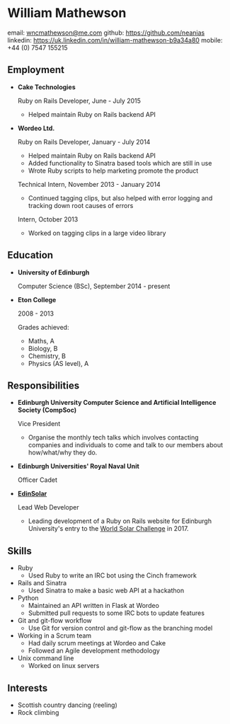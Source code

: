 William Mathewson
=================

email:  wncmathewson@me.com
github: https://github.com/neanias
linkedin: https://uk.linkedin.com/in/william-mathewson-b9a34a80
mobile: +44 (0) 7547 155215

Employment
----------

* **Cake Technologies**

    Ruby on Rails Developer, June - July 2015

    - Helped maintain Ruby on Rails backend API

* **Wordeo Ltd.**

    Ruby on Rails Developer, January - July 2014

    - Helped maintain Ruby on Rails backend API
    - Added functionality to Sinatra based tools which are still in use
    - Wrote Ruby scripts to help marketing promote the product

    Technical Intern, November 2013 - January 2014

    - Continued tagging clips, but also helped with error logging and tracking down root causes of errors

    Intern, October 2013

    - Worked on tagging clips in a large video library

Education
---------

* **University of Edinburgh**

    Computer Science (BSc), September 2014 - present

* **Eton College**

    2008 - 2013

    Grades achieved:

    - Maths, A
    - Biology, B
    - Chemistry, B
    - Physics (AS level), A

Responsibilities
----------------

* **Edinburgh University Computer Science and Artificial Intelligence Society (CompSoc)**

    Vice President

    - Organise the monthly tech talks which involves contacting companies and individuals
      to come and talk to our members about how/what/why they do.

* **Edinburgh Universities' Royal Naval Unit**

    Officer Cadet

* **[EdinSolar](http://edinsolar.org)**

    Lead Web Developer

    - Leading development of a Ruby on Rails website for Edinburgh University's entry to the
      [World Solar Challenge](http://www.worldsolarchallenge.org/) in 2017.

Skills
------

* Ruby
    - Used Ruby to write an IRC bot using the Cinch framework
* Rails and Sinatra
    - Used Sinatra to make a basic web API at a hackathon
* Python
    - Maintained an API written in Flask at Wordeo
    - Submitted pull requests to some IRC bots to update features
* Git and git-flow workflow
    - Use Git for version control and git-flow as the branching model
* Working in a Scrum team
    - Had daily scrum meetings at Wordeo and Cake
    - Followed an Agile development methodology
* Unix command line
    - Worked on linux servers

Interests
---------

- Scottish country dancing (reeling)
- Rock climbing

